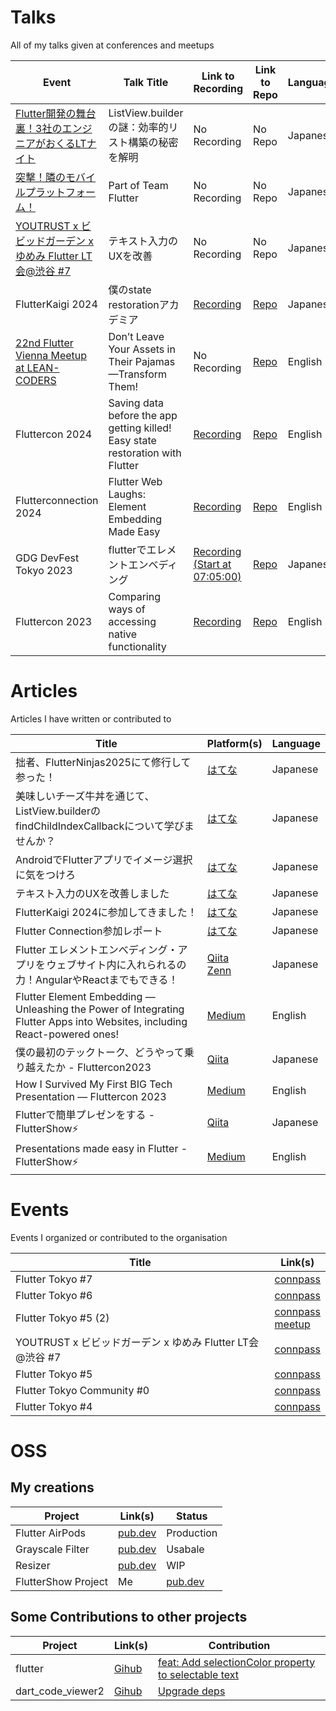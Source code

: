 # Talks
All of my talks given at conferences and meetups

| Event            | Talk Title                | Link to Recording                     | Link to Repo                        | Language                            |
|------------------|---------------------------|---------------------------------------|-------------------------------------|-------------------------------------|
| [Flutter開発の舞台裏！3社のエンジニアがおくるLTナイト](https://enechange-meetup.connpass.com/event/347260/) | ListView.builderの謎：効率的リスト構築の秘密を解明　| No Recording | No Repo | Japanese |
| [突撃！隣のモバイルプラットフォーム！](https://dena.connpass.com/event/339747/) | Part of Team Flutter　| No Recording | No Repo | Japanese |
| [YOUTRUST x ビビッドガーデン x ゆめみ Flutter LT会@渋谷 #7](https://yumemi.connpass.com/event/340473/) | テキスト入力のUXを改善　| No Recording | No Repo | Japanese |
| FlutterKaigi 2024 | 僕のstate restorationアカデミア| [Recording](https://www.youtube.com/watch?v=ZEpcXKXSIyI) | [Repo](https://github.com/lucas-goldner/state_restoration_presentation/tree/flutterkaigi2024-presented-version) | Japanese |
| [22nd Flutter Vienna Meetup at LEAN-CODERS](https://www.meetup.com/de-DE/fluttervienna/events/303135184/?eventOrigin=group_events_list)  | Don’t Leave Your Assets in Their Pajamas—Transform Them!　| No Recording | [Repo](https://github.com/lucas-goldner/assets_transform_presentation) | English |
| Fluttercon 2024  | Saving data before the app getting killed! Easy state restoration with Flutter| [Recording](https://www.droidcon.com/2024/09/03/saving-data-before-the-app-getting-killed-easy-state-restoration-with-flutter/) | [Repo](https://github.com/lucas-goldner/state_restoration_presentation/tree/fluttercon2024-presented-version) | English |
| Flutterconnection 2024 | Flutter Web Laughs: Element Embedding Made Easy | [Recording](https://www.youtube.com/watch?v=Hhq5PRD6c3I) | [Repo](https://github.com/lucas-goldner/Element-Embedding-Presentation/tree/Flutterconnection-2024) | English |
| GDG DevFest Tokyo 2023 | flutterでエレメントエンベディング | [Recording (Start at 07:05:00)](https://www.youtube.com/live/uuaxvgKrDtE?feature=shared&t=25508) | [Repo](https://github.com/lucas-goldner/Element-Embedding-Presentation/tree/GDG-Devfest-Tokyo-2023) | Japanese |
| Fluttercon 2023  | Comparing ways of accessing native functionality | [Recording](https://droidcon.com/2023/08/07/comparing-ways-of-accessing-native-functionality/) | [Repo](https://github.com/lucas-goldner/FFIGen-Presentation) | English |

# Articles
Articles I have written or contributed to

| Title | Platform(s) | Language |
| --- | --- | --- |
| 拙者、FlutterNinjas2025にて修行して参った！ | [はてな](https://tech.youtrust.co.jp/entry/flutterninjas2025-day-one) | Japanese |
| 美味しいチーズ牛丼を通じて、ListView.builderのfindChildIndexCallbackについて学びませんか？ | [はてな](https://tech.youtrust.co.jp/entry/flutter-findchildindexcallback) | Japanese |
| AndroidでFlutterアプリでイメージ選択に気をつけろ | [はてな](https://tech.youtrust.co.jp/entry/flutter-image-picking-android) | Japanese |
| テキスト入力のUXを改善しました | [はてな](https://tech.youtrust.co.jp/entry/app-text-ux-improvements) | Japanese |
| FlutterKaigi 2024に参加してきました！| [はてな](https://tech.youtrust.co.jp/entry/2024/11/27/184941) | Japanese |
| Flutter Connection参加レポート | [はてな](https://tech.youtrust.co.jp/entry/2024/08/07/184732) | Japanese |
| Flutter エレメントエンべディング・アプリを ウェブサイト内に入れられるの力！AngularやReactまでもできる！ | [Qiita](https://qiita.com/LucasGoldner/items/64b9e74f5b982465cf76) <br> [Zenn](https://zenn.dev/lucasgoldner/articles/a17d86a5893129) | Japanese |
| Flutter Element Embedding — Unleashing the Power of Integrating Flutter Apps into Websites, including React-powered ones! | [Medium](https://medium.com/@lucas.goldner/flutter-element-embedding-unleashing-the-power-of-integrating-flutter-apps-into-websites-e91c84c13f2d) | English |
| 僕の最初のテックトーク、どうやって乗り越えたか - Fluttercon2023 | [Qiita](https://qiita.com/LucasGoldner/items/7583c9bc1316286b9121) | Japanese |
| How I Survived My First BIG Tech Presentation — Fluttercon 2023 | [Medium](https://medium.com/@lucas.goldner/how-i-survived-my-first-big-tech-presentation-fluttercon-2023-f6c1c10f0263) | English |
| Flutterで簡単プレゼンをする - FlutterShow⚡ | [Qiita](https://qiita.com/LucasGoldner/items/225a793035820137fc18) | Japanese |
| Presentations made easy in Flutter -FlutterShow⚡ | [Medium](https://medium.com/@lucas.goldner/presentations-made-easy-in-flutter-fluttershow-79ab316253b5) | English |

# Events
Events I organized or contributed to the organisation

| Title | Link(s) |
| --- | --- |
| Flutter Tokyo #7 | [connpass](https://flutter-jp.connpass.com/event/351432/) |
| Flutter Tokyo #6 | [connpass](https://flutter-jp.connpass.com/event/347785/) |
| Flutter Tokyo #5 (2) | [connpass](https://flutter-jp.connpass.com/event/346464/) <br> [meetup](https://www.meetup.com/de-DE/flutter-meetup-tokyo/events/306488333/?eventOrigin=group_events_list) |
| YOUTRUST x ビビッドガーデン x ゆめみ Flutter LT会@渋谷 #7 | [connpass](https://yumemi.connpass.com/event/340473/) |
| Flutter Tokyo #5 | [connpass](https://flutter-jp.connpass.com/event/333418/) |
| Flutter Tokyo Community #0 | [connpass](https://flutter-tokyo-community.connpass.com/event/337029/) |
| Flutter Tokyo #4 | [connpass](https://flutter-jp.connpass.com/event/332097/) |

# OSS

## My creations

| Project | Link(s) | Status | 
| --- | --- | --- |
| Flutter AirPods | [pub.dev](https://pub.dev/packages/flutter_airpods) | Production |
| Grayscale Filter |  [pub.dev](https://pub.dev/packages/grayscale_filter) | Usabale |
| Resizer | [pub.dev](https://pub.dev/packages/resizer) | WIP |
| FlutterShow Project | Me | [pub.dev](https://pub.dev/packages/fluttershow_base) | Abandoned |

## Some Contributions to other projects

| Project | Link(s) | Contribution | 
| --- | --- | --- |
| flutter | [Gihub](https://github.com/flutter/flutter) | [feat: Add selectionColor property to selectable text](https://github.com/flutter/flutter/pull/162177) |
| dart_code_viewer2 | [Gihub](https://github.com/mkobuolys/flutter_deck/tree/main) | [Upgrade deps](https://github.com/verkit/dart_code_viewer2/pull/3) |
